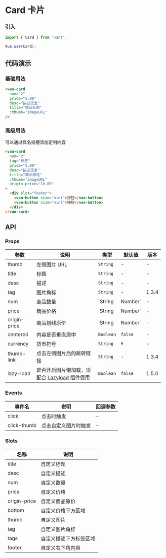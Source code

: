 # Card 卡片

### 引入
``` javascript
import { Card } from 'vant';

Vue.use(Card);
```

## 代码演示

### 基础用法

```html
<van-card
  num="2"
  price="2.00"
  desc="描述信息"  
  title="商品标题"
  :thumb="imageURL"
/>
```

### 高级用法

可以通过具名插槽添加定制内容

```html
<van-card
  num="2"
  tag="标签"
  price="2.00"
  desc="描述信息"  
  title="商品标题"
  :thumb="imageURL"
  origin-price="10.00"
>
  <div slot="footer">
    <van-button size="mini">按钮</van-button>
    <van-button size="mini">按钮</van-button>
  </div>
</van-card>
```

## API

### Props

| 参数 | 说明 | 类型 | 默认值 | 版本 |
|------|------|------|------|------|
| thumb | 左侧图片 URL | `String` | - | - |
| title | 标题 | `String` | - | - |
| desc | 描述 | `String` | - | - |
| tag | 图片角标 | `String` | - | 1.3.4 |
| num | 商品数量 | `String | Number` | - | - |
| price | 商品价格 | `String | Number` | - | - |
| origin-price | 商品划线原价 | `String | Number` | - | 1.3.6 |
| centered | 内容是否垂直居中 | `Boolean` | `false` | - |
| currency | 货币符号 |  `String` | `¥` | - |
| thumb-link | 点击左侧图片后的跳转链接 | `String` | - | 1.3.4 |
| lazy-load | 是否开启图片懒加载，须配合 [Lazyload](#/zh-CN/lazyload) 组件使用 | `Boolean` | `false` | 1.5.0 |

### Events

| 事件名 | 说明 | 回调参数 |
|------|------|------|
| click | 点击时触发 | - |
| click-thumb | 点击自定义图片时触发 | - |

### Slots

| 名称 | 说明 |
|------|------|
| title | 自定义标题 |
| desc | 自定义描述 |
| num | 自定义数量 |
| price | 自定义价格 |
| origin-price | 自定义商品原价 |
| bottom | 自定义价格下方区域 |
| thumb | 自定义图片 |
| tag | 自定义图片角标 |
| tags | 自定义描述下方标签区域 |
| footer | 自定义右下角内容 |

